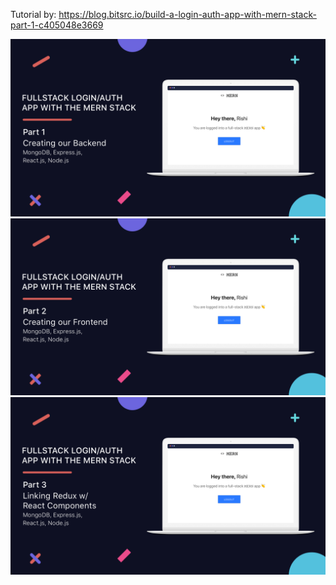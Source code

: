 Tutorial by: https://blog.bitsrc.io/build-a-login-auth-app-with-mern-stack-part-1-c405048e3669

![](/logo/main.png)
![](/logo/second.png)
![](/logo/third.png)
